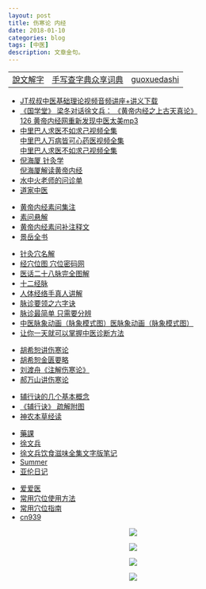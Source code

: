```yaml
---
layout: post
title: 伤寒论 内经 
date: 2018-01-10
categories: blog
tags: [中医]
description: 文章金句。
---
```

<table>
<tr><td><a href="http://www.zdic.net/z/swjz/" target="_blank">說文解字</a></td><td><a href="http://www.sharew.cn/" target="_blank">手写查字典众享词典</a></td><td><a href="http://www.guoxuedashi.com/ShuKu/" target="_blank">guoxuedashi</a></td></tr>
</table>

- [JT叔叔中医基础理论视频音频讲座+讲义下载](http://daoyi.yuexinli.com/11692.html)
- [《国学堂》 梁冬对话徐文兵： 《黄帝内经之上古天真论》](https://www.bilibili.com/video/av6209897/?from=search&seid=1611147863375217739)<br>
[ 126 黄帝内经网重新发现中医太美mp3](https://pan.baidu.com/s/1eS59Dey#list/path=%2F&parentPath=%2F)
- [中里巴人求医不如求己视频全集](http://www.huangdineijing.com/forum-123-1.html)<br>
[中里巴人万病皆可心药医视频全集](http://v.youku.com/v_show/id_XMTcyODMyNDc4NA==.html?spm=a2hzp.8253876.0.0&f=28194530)<br>
[中里巴人求医不如求己视频全集](http://v.youku.com/v_show/id_XMTcyODEwMDk0NA==.html?spm=a2hzp.8253876.0.0&f=28194534)
- [倪海厦 针灸学](http://v.knowwing.com/CTYX/ZYX/17772e42b59d74cf.html)<br>
[倪海厦解读黄帝内经](http://www.360doc.com/content/17/0330/14/1537536_641405288.shtml)
- [水中火老师的问诊单](https://tieba.baidu.com/p/3228419739?red_tag=2363928859) 
- [道家中医 ](http://m.ximalaya.com/zhubo/39461284/albums/)

<p>
  </p>
  
- [黄帝内经素问集注](http://www.tcm100.com/user/hdnjswjz/index.htm)
- [素问悬解](http://www.zysj.com.cn/lilunshuji/suwenxuanjie/index.html)
- [黄帝内经素问补注释文](http://yuedu.163.com/source/c0cf0cfcfbc44677b51a61131e135a6e_4)
- [景岳全书](http://www.zysj.com.cn/lilunshuji/jingyuequanshu/)

<p>
  </p>
  
- [针灸穴名解](https://wenku.baidu.com/view/9ec8f50ebb68a98271fefa3c.html?pn=51)
- [经穴位图 穴位密码网](http://www.xueweimima.com/e/search/result/?searchid=1295)
- [医话二十八脉完全图解](https://www.ddvip.com/weixin/20171127A0UR2T00.html)
- [十二经脉](http://www.quanxue.cn/CT_ZhongYi/JingLuoIndex.html)
- [人体经络手真人讲解](http://v.youku.com/v_show/id_XMTY3NzI0NTAw.html?spm=a2h0j.8191423.playlist_content.5~5~5~A&&f=4399562&from=y1.2-3.4.1)
- [脉诊要领之六字诀](https://www.zhzyw.com/zycs/q/138261610K9J0C86D02GKEL8.html)
- [脉诊最简单 只需要分辨  ](http://gaoiming.blog.163.com/blog/static/13999976820109131187519/)
- [中医脉象动画（脉象模式图）医脉象动画（脉象模式图）](http://www.360doc.com/content/15/0520/10/16276083_471894263.shtml)
- [让你一天就可以掌握中医诊断方法](http://www.360doc.com/content/15/0620/09/16276083_479354112.shtml)


<p>
  </p>

- [胡希恕讲伤寒论](https://www.bilibili.com/video/av16137342/)
- [胡希恕金匮要略](http://www.huangdineijing.com/forum-105-1.html)
- [刘渡舟《注解伤寒论》](https://www.bilibili.com/video/av5279105/?from=search&seid=10505123308258717645#page=26)
- [郝万山讲伤寒论](https://www.bilibili.com/video/av5299854/?from=search&seid=16757318033254442277#page=3)


<p>
  </p>

- [辅行诀的几个基本概念](http://www.ngotcm.com/forum/thread-183967-1-1.html)
- [《辅行诀》 疏解附图](http://www.360doc.com/content/15/0820/12/14620411_493614721.shtml)
- [神农本草经读](https://www.zhinuo.space/essence/1731887717.html)


<p>
  </p>

- [藥課](http://blog.sina.com.cn/s/articlelist_5509748363_0_1.html)
- [徐文兵](http://weixin.sogou.com/weixin?type=2&s_from=input&query=%E9%A3%B2%E9%A3%9F+hopexuwenbing&ie=utf8&_sug_=n&_sug_type_=&w=01019900&sut=1595&sst0=1517208897356&lkt=2%2C1517208896852%2C1517208897252)
- [徐文兵饮食滋味全集文字版笔记](http://www.360doc.com/content/17/0714/11/39940152_671253883.shtml)
- [Summer](http://v.qq.com/vplus/daaf10a0c2dbd2c4a0b6c87bb849e22c/videos)
- [亚伦日记](http://v.qq.com/vplus/544d68d2203b9d018cd6e6189ae90664/videos)

<p>
  </p>
  
- [爱爱医](http://signin.iiyi.com/)
- [常用穴位使用方法](http://www.51yam.com/article-348-1.html)
- [常用穴位指南](http://www.51yam.com/article-347-1.html)
- [cn939](http://www.cn939.com/shuyu/)

<p>
  </p>

<center>
    <p><img src="http://wx2.sinaimg.cn/mw690/005IPc5ngy1fonylw5olhj30cx0bbjwq.jpg" align="center"></p>
    <p><img src="http://wx4.sinaimg.cn/large/005IPc5ngy1fooizcl4ozj30cy0fraao.jpg" align="center"></p>
    <p><img src="http://img.mp.sohu.com/q_70,c_zoom,w_640/upload/20170723/967e95a068cc4f9791acb71a4b5ab70a_th.jpg" align="center"></p>
    <p><img src="http://www.med66.com/upload/html/2016/09/yl180501.png" align="center"></p>
</center>

